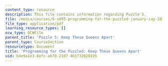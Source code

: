 ```yaml
---
content_type: resource
description: This file contains information regarding Puzzle 5.
file: /media/courses/6-s095-programming-for-the-puzzled-january-iap-2018/b4e9a1e38efcab782107465732020195_MIT6_S095IAP18_Puzzle_5.pdf
file_type: application/pdf
learning_resource_types: []
ocw_type: OCWFile
parent_title: 'Puzzle 5: Keep Those Queens Apart'
parent_type: CourseSection
resourcetype: Document
title: 'Programming for the Puzzled: Keep Those Queens Apart'
uid: b4e9a1e3-8efc-ab78-2107-465732020195
---
```

